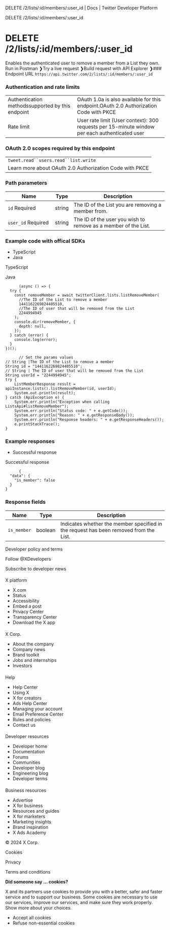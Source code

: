 
DELETE /2/lists/:id/members/:user\_id | Docs | Twitter Developer Platform 

DELETE /2/lists/:id/members/:user\_id

 DELETE /2/lists/:id/members/:user\_id
=====================================
Enables the authenticated user to remove a member from a List they own.
Run in Postman ❯Try a live request ❯Build request with API Explorer ❯### Endpoint URL
`https://api.twitter.com/2/lists/:id/members/:user_id`  
### Authentication and rate limits

|  |  |
| --- | --- |
| Authentication methodssupported by this endpoint | OAuth 1.0a is also available for this endpoint.OAuth 2.0 Authorization Code with PKCE |
| Rate limit | User rate limit (User context): 300 requests per 15-minute window per each authenticated user |
### OAuth 2.0 scopes required by this endpoint

|  |
| --- |
| `tweet.read``users.read``list.write` |
| Learn more about OAuth 2.0 Authorization Code with PKCE |
### Path parameters

| Name | Type | Description |
| --- | --- | --- |
| `id` Required  | string | The ID of the List you are removing a member from. |
| `user_id` Required  | string | The ID of the user you wish to remove as a member of the List. |

### Example code with offical SDKs

* TypeScript
* Java

 TypeScript

 Java

```
      (async () => {
  try {
    const removeMember = await twitterClient.lists.listRemoveMember(
      //The ID of the List to remove a member
      1441162269824405510,
      //The ID of user that will be removed from the List
      2244994945
    );
    console.dir(removeMember, {
      depth: null,
    });
  } catch (error) {
    console.log(error);
  }
})();

```

```
      // Set the params values
// String |The ID of the List to remove a member
String id = "1441162269824405510"; 
// String | The ID of user that will be removed from the List
String userId = "2244994945";
try {
    ListMemberResponse result = apiInstance.lists().listRemoveMember(id, userId);
    System.out.println(result);
} catch (ApiException e) {
    System.err.println("Exception when calling ListsApi#listRemoveMember");
    System.err.println("Status code: " + e.getCode());
    System.err.println("Reason: " + e.getResponseBody());
    System.err.println("Response headers: " + e.getResponseHeaders());
    e.printStackTrace();
}

```

### Example responses

* Successful response

 Successful response

```
      {
  "data": {
    "is_member": false
  }
}
```

### Response fields

| Name | Type | Description |
| --- | --- | --- |
| `is_member` | boolean | Indicates whether the member specified in the request has been removed from the List. |

Developer policy and terms

Follow @XDevelopers

Subscribe to developer news

#### 
 X platform

* X.com
* Status
* Accessibility
* Embed a post
* Privacy Center
* Transparency Center
* Download the X app

#### 
 X Corp.

* About the company
* Company news
* Brand toolkit
* Jobs and internships
* Investors

#### 
 Help

* Help Center
* Using X
* X for creators
* Ads Help Center
* Managing your account
* Email Preference Center
* Rules and policies
* Contact us

#### 
 Developer resources

* Developer home
* Documentation
* Forums
* Communities
* Developer blog
* Engineering blog
* Developer terms

#### 
 Business resources

* Advertise
* X for business
* Resources and guides
* X for marketers
* Marketing insights
* Brand inspiration
* X Ads Academy

 © 2024 X Corp.

Cookies

Privacy

Terms and conditions

**Did someone say … cookies?**  

 X and its partners use cookies to provide you with a better, safer and
 faster service and to support our business. Some cookies are necessary to use
 our services, improve our services, and make sure they work properly.
 Show more about your choices.

* Accept all cookies
* Refuse non-essential cookies